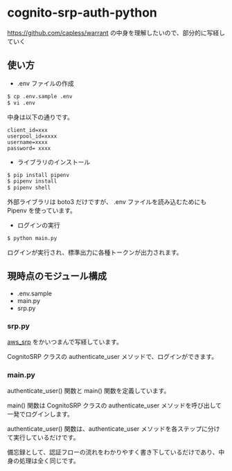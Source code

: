 # cognito-srp-auth-python

https://github.com/capless/warrant の中身を理解したいので、部分的に写経していく

## 使い方

- .env ファイルの作成

```sh
$ cp .env.sample .env
$ vi .env
```

中身は以下の通りです。

```
client_id=xxx
userpool_id=xxxx
username=xxxx
password= xxxx
```

- ライブラリのインストール

```sh
$ pip install pipenv
$ pipenv install
$ pipenv shell
```

外部ライブラリは boto3 だけですが、 .env ファイルを読み込むためにも Pipenv を使っています。

- ログインの実行

```sh
$ python main.py
```

ログインが実行され、標準出力に各種トークンが出力されます。

## 現時点のモジュール構成

- .env.sample
- main.py
- srp.py

### srp.py

[aws_srp](https://github.com/capless/warrant/blob/master/warrant/aws_srp.py) をかいつまんで写経しています。

CognitoSRP クラスの authenticate_user メソッドで、ログインができます。

### main.py

authenticate_user() 関数と main() 関数を定義しています。

main() 関数は CognitoSRP クラスの authenticate_user メソッドを呼び出して一発でログインします。

authenticate_user() 関数は、authenticate_user メソッドを各ステップに分けて実行しているだけです。

備忘録として、認証フローの流れをわかりやすく書き下しているだけであり、中身の処理は全く同じです。

